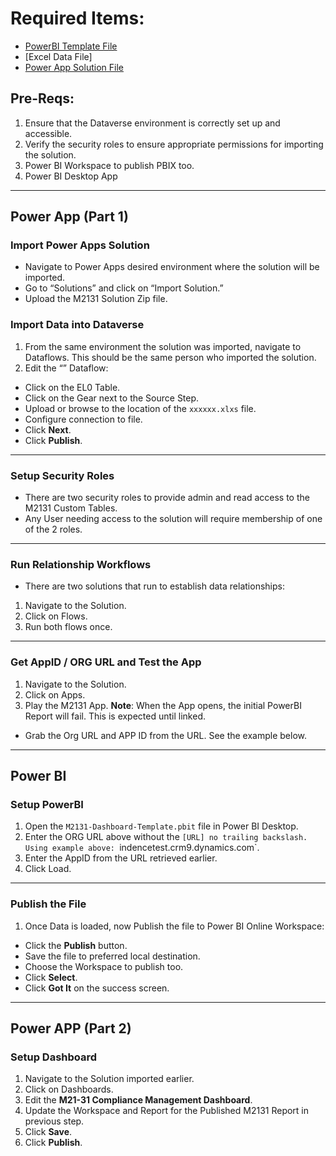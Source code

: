 # Required Items:
- [PowerBI Template File](PowerBI/M21-31-Dashboard.pbit)
- [Excel Data File]
- [Power App Solution File](PowerApps/M2131DEMOAPP_1_0_0_26.Zip)
## Pre-Reqs:
1. Ensure that the Dataverse environment is correctly set up and accessible.
2. Verify the security roles to ensure appropriate permissions for importing the solution.
3. Power BI Workspace to publish PBIX too.
4. Power BI Desktop App
---
## Power App (Part 1)
### Import Power Apps Solution
- Navigate to Power Apps desired environment where the solution will be imported.
- Go to “Solutions” and click on “Import Solution.”
- Upload the M2131 Solution Zip file.
### Import Data into Dataverse
1. From the same environment the solution was imported, navigate to Dataflows. This should be the same person who imported the solution.
2. Edit the “” Dataflow:
- Click on the EL0 Table.
- Click on the Gear next to the Source Step.
- Upload or browse to the location of the `xxxxxx.xlxs`  file.
- Configure connection to file.
- Click **Next**.
- Click **Publish**.
---
### Setup Security Roles
- There are two security roles to provide admin and read access to the M2131 Custom Tables.
- Any User needing access to the solution will require membership of one of the 2 roles.
---
### Run Relationship Workflows
- There are two solutions that run to establish data relationships:
1. Navigate to the Solution.
2. Click on Flows.
3. Run both flows once.
---
### Get AppID / ORG URL and Test the App
1. Navigate to the Solution.
2. Click on Apps.
3. Play the M2131 App.
**Note**: When the App opens, the initial PowerBI Report will fail. This is expected until linked.
- Grab the Org URL and APP ID from the URL. See the example below.
---
## Power BI
### Setup PowerBI
1. Open the `M2131-Dashboard-Template.pbit` file in Power BI Desktop.
2. Enter the ORG URL above without the `[URL] no trailing backslash. Using example above: `indencetest.crm9.dynamics.com`.
3. Enter the AppID from the URL retrieved earlier.
4. Click Load.
---
### Publish the File
1. Once Data is loaded, now Publish the file to Power BI Online Workspace:
- Click the **Publish** button.
- Save the file to preferred local destination.
- Choose the Workspace to publish too.
- Click **Select**.
- Click **Got It** on the success screen.
---
## Power APP (Part 2)
### Setup Dashboard
1. Navigate to the Solution imported earlier.
2. Click on Dashboards.
3. Edit the **M21-31 Compliance Management Dashboard**.
4. Update the Workspace and Report for the Published M2131 Report in previous step.
5. Click **Save**.
6. Click **Publish**.
